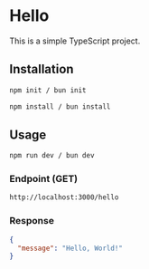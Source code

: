 # Hello

This is a simple TypeScript project.

## Installation

```bash
npm init / bun init
```

```bash
npm install / bun install
```

## Usage

```bash
npm run dev / bun dev
```

### Endpoint (GET)
```bash
http://localhost:3000/hello
```

### Response
```json
{
  "message": "Hello, World!"
}
```